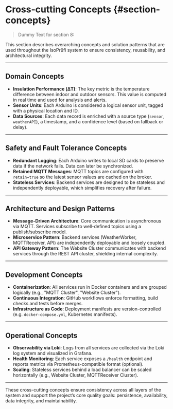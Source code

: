 # Cross-cutting Concepts {#section-concepts}

> Dummy Text for section 8:

This section describes overarching concepts and solution patterns that are used throughout the IsoPrüfi system to ensure consistency, reusability, and architectural integrity.

---

## Domain Concepts

- **Insulation Performance (ΔT)**: The key metric is the temperature difference between indoor and outdoor sensors. This value is computed in real time and used for analysis and alerts.
- **Sensor Units**: Each Arduino is considered a logical sensor unit, tagged with a physical location and ID.
- **Data Sources**: Each data record is enriched with a source type (`sensor`, `weatherAPI`), a timestamp, and a confidence level (based on fallback or delay).

---

## Safety and Fault Tolerance Concepts

- **Redundant Logging**: Each Arduino writes to local SD cards to preserve data if the network fails. Data can later be synchronized.
- **Retained MQTT Messages**: MQTT topics are configured with `retain=true` so the latest sensor values are cached on the broker.
- **Stateless Services**: Backend services are designed to be stateless and independently deployable, which simplifies recovery after failure.

---

## Architecture and Design Patterns

- **Message-Driven Architecture**: Core communication is asynchronous via MQTT. Services subscribe to well-defined topics using a publish/subscribe model.
- **Microservice Pattern**: Backend services (WeatherWorker, MQTTReceiver, API) are independently deployable and loosely coupled.
- **API Gateway Pattern**: The Website Cluster communicates with backend services through the REST API cluster, shielding internal complexity.

---

## Development Concepts

- **Containerization**: All services run in Docker containers and are grouped logically (e.g., "MQTT Cluster", "Website Cluster").
- **Continuous Integration**: GitHub workflows enforce formatting, build checks and tests before merges.
- **Infrastructure as Code**: Deployment manifests are version-controlled (e.g. `docker-compose.yml`, Kubernetes manifests).

---

## Operational Concepts

- **Observability via Loki**: Logs from all services are collected via the Loki log system and visualized in Grafana.
- **Health Monitoring**: Each service exposes a `/health` endpoint and reports metrics via Prometheus-compatible format (optional).
- **Scaling**: Stateless services behind a load balancer can be scaled horizontally (e.g., Website Cluster, MQTTReceiver Cluster).

---

These cross-cutting concepts ensure consistency across all layers of the system and support the project’s core quality goals: persistence, availability, data integrity, and maintainability.